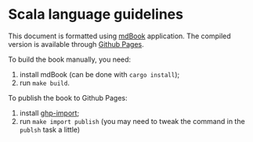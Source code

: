 # Scala language guidelines

This document is formatted using [mdBook](https://azerupi.github.io/mdBook/) application. The compiled version is available through [Github Pages](https://netvl.github.io/scala-guidelines/).

To build the book manually, you need:
1. install mdBook (can be done with `cargo install`);
2. run `make build`.

To publish the book to Github Pages:
1. install [ghp-import](https://github.com/davisp/ghp-import);
2. run `make import publish` (you may need to tweak the command in the `publsh` task a little)
